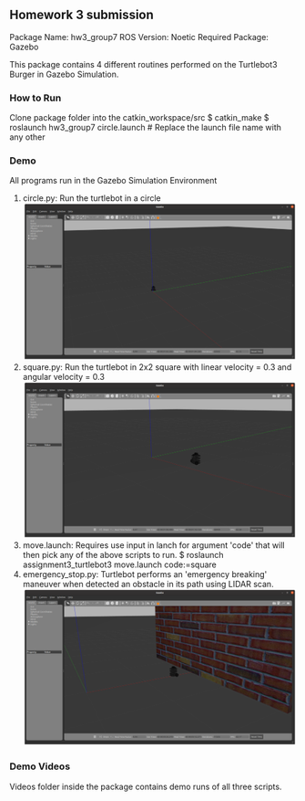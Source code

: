 ## Homework 3 submission

Package Name: hw3_group7
ROS Version: Noetic
Required Package: Gazebo

This package contains 4 different routines performed on the Turtlebot3 Burger in Gazebo Simulation.

### How to Run
Clone package folder into the catkin_workspace/src
$ catkin_make
$ roslaunch hw3_group7 circle.launch # Replace the launch file name with any other

### Demo
All programs run in the Gazebo Simulation Environment
1. circle.py: Run the turtlebot in a circle
![](screenshot/hw3_circle.png)
2. square.py: Run the turtlebot in 2x2 square with linear velocity = 0.3 and angular velocity = 0.3 
![](screenshot/hw3_square.png)
3. move.launch: Requires use input in lanch for argument 'code' that will then pick any of the above scripts to run.
  $ roslaunch assignment3_turtlebot3 move.launch code:=square
4. emergency_stop.py: Turtlebot performs an 'emergency breaking' maneuver when detected an obstacle in its path using LIDAR scan.
![](screenshot/hw3_emergency_stop.png)

### Demo Videos
Videos folder inside the package contains demo runs of all three scripts.
